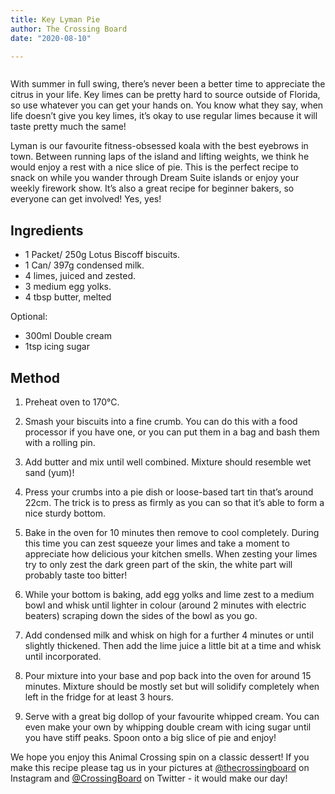 ```yaml
---
title: Key Lyman Pie
author: The Crossing Board
date: "2020-08-10"

---
```

<div class="image-center">
<img src="../images/posts/10082020/recipe.jpg" alt="" />
</div>

With summer in full swing, there’s never been a better time to appreciate the citrus in your life. Key limes can be pretty hard to source outside of Florida, so use whatever you can get your hands on. You know what they say, when life doesn’t give you key limes, it’s okay to use regular limes because it will taste pretty much the same!

Lyman is our favourite fitness-obsessed koala with the best eyebrows in town. Between running laps of the island and lifting weights, we think he would enjoy a rest with a nice slice of pie. This is the perfect recipe to snack on while you wander through Dream Suite islands or enjoy your weekly firework show. It’s also a great recipe for beginner bakers, so everyone can get involved! Yes, yes!

## Ingredients

- 1 Packet/ 250g Lotus Biscoff biscuits.
- 1 Can/ 397g condensed milk.
- 4 limes, juiced and zested. 
- 3 medium egg yolks.
- 4 tbsp butter, melted

Optional:

- 300ml Double cream
- 1tsp icing sugar 

## Method

1. Preheat oven to 170°C.

2. Smash your biscuits into a fine crumb. You can do this with a food processor if you have one, or you can put them in a bag and bash them with a rolling pin. 

3. Add butter and mix until well combined. Mixture should resemble wet sand (yum)!

4. Press your crumbs into a pie dish or loose-based tart tin that’s around 22cm. The trick is to press as firmly as you can so that it’s able to form a nice sturdy bottom. 

5. Bake in the oven for 10 minutes then remove to cool completely. During this time you can zest squeeze your limes and take a moment to appreciate how delicious your kitchen smells. When zesting your limes try to only zest the dark green part of the skin, the white part will probably taste too bitter! 

6. While your bottom is baking, add egg yolks and lime zest to a medium bowl and whisk until lighter in colour (around 2 minutes with electric beaters) scraping down the sides of the bowl as you go. 

7. Add condensed milk and whisk on high for a further 4 minutes or until slightly thickened. Then add the lime juice a little bit at a time and whisk until incorporated. 

8. Pour mixture into your base and pop back into the oven for around 15 minutes. Mixture should be mostly set but will solidify completely when left in the fridge for at least 3 hours.

9. Serve with a great big dollop of your favourite whipped cream. You can even make your own by whipping double cream with icing sugar until you have stiff peaks. Spoon onto a big slice of pie and enjoy!

We hope you enjoy this Animal Crossing spin on a classic dessert! If you make this recipe please tag us in your pictures at [@thecrossingboard](https://instagram.com/thecrossingboard) on Instagram and [@CrossingBoard](https://twitter.com/crossingboard) on Twitter - it would make our day! 

